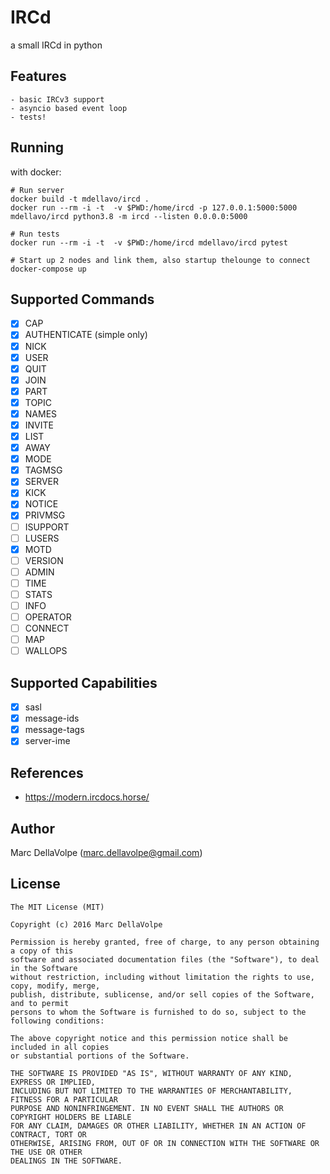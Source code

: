 # IRCd

a small IRCd in python

## Features
    - basic IRCv3 support
    - asyncio based event loop
    - tests!

## Running

with docker:
```
# Run server
docker build -t mdellavo/ircd .
docker run --rm -i -t  -v $PWD:/home/ircd -p 127.0.0.1:5000:5000 mdellavo/ircd python3.8 -m ircd --listen 0.0.0.0:5000

# Run tests
docker run --rm -i -t  -v $PWD:/home/ircd mdellavo/ircd pytest

# Start up 2 nodes and link them, also startup thelounge to connect
docker-compose up
```

## Supported Commands
- [x] CAP
- [x] AUTHENTICATE (simple only)
- [x] NICK 
- [x] USER
- [x] QUIT
- [x] JOIN
- [x] PART
- [x] TOPIC
- [x] NAMES
- [x] INVITE
- [x] LIST
- [x] AWAY
- [x] MODE
- [x] TAGMSG
- [x] SERVER
- [x] KICK
- [x] NOTICE
- [x] PRIVMSG
- [ ] ISUPPORT
- [ ] LUSERS
- [x] MOTD
- [ ] VERSION
- [ ] ADMIN
- [ ] TIME
- [ ] STATS
- [ ] INFO
- [ ] OPERATOR
- [ ] CONNECT
- [ ] MAP
- [ ] WALLOPS

## Supported Capabilities
- [x] sasl
- [x] message-ids
- [x] message-tags
- [x] server-ime

## References

- https://modern.ircdocs.horse/

## Author

Marc DellaVolpe  (marc.dellavolpe@gmail.com)

## License
    The MIT License (MIT)

    Copyright (c) 2016 Marc DellaVolpe

    Permission is hereby granted, free of charge, to any person obtaining a copy of this
    software and associated documentation files (the "Software"), to deal in the Software
    without restriction, including without limitation the rights to use, copy, modify, merge,
    publish, distribute, sublicense, and/or sell copies of the Software, and to permit
    persons to whom the Software is furnished to do so, subject to the following conditions:

    The above copyright notice and this permission notice shall be included in all copies
    or substantial portions of the Software.

    THE SOFTWARE IS PROVIDED "AS IS", WITHOUT WARRANTY OF ANY KIND, EXPRESS OR IMPLIED,
    INCLUDING BUT NOT LIMITED TO THE WARRANTIES OF MERCHANTABILITY, FITNESS FOR A PARTICULAR
    PURPOSE AND NONINFRINGEMENT. IN NO EVENT SHALL THE AUTHORS OR COPYRIGHT HOLDERS BE LIABLE
    FOR ANY CLAIM, DAMAGES OR OTHER LIABILITY, WHETHER IN AN ACTION OF CONTRACT, TORT OR
    OTHERWISE, ARISING FROM, OUT OF OR IN CONNECTION WITH THE SOFTWARE OR THE USE OR OTHER
    DEALINGS IN THE SOFTWARE.
